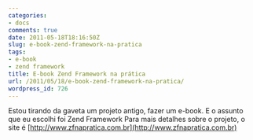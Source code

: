 ```yaml
---
categories:
- docs
comments: true
date: 2011-05-18T18:16:50Z
slug: e-book-zend-framework-na-pratica
tags:
- e-book
- zend framework
title: E-book Zend Framework na prática
url: /2011/05/18/e-book-zend-framework-na-pratica/
wordpress_id: 726
---
```


Estou tirando da gaveta um projeto antigo, fazer um e-book. E o assunto que eu escolhi foi Zend Framework
Para mais detalhes sobre o projeto, o site é [http://www.zfnapratica.com.br](http://www.zfnapratica.com.br)
